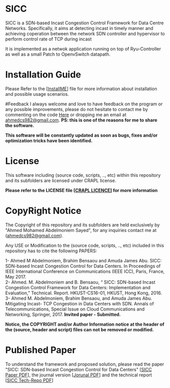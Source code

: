 # SICC
SICC is a SDN-based Incast Congestion Control Framework for Data Centre Networks. 
Specifically, it aims at detecting incast in timely manner and achieving coperation between the network SDN controller and hypervisor to perform control rate of TCP during incast 

It is implemented as a netwok application running on top of Ryu-Controller as well as a small Patch to OpenvSwitch datapath.

# Installation Guide
Please Refer to the \[[InstallME](InstallME.md)\] file for more information about installation and possible usage scenarios.

#Feedback
I always welcome and love to have feedback on the program or any possible improvements, please do not hesitate to contact me by commenting on the code [Here](https://ahmedcs.github.io/SICC-post/) or dropping me an email at [ahmedcs982@gmail.com](mailto:ahmedcs982@gmail.com). **PS: this is one of the reasons for me to share the software.**  

**This software will be constantly updated as soon as bugs, fixes and/or optimization tricks have been identified.**


# License
This software including (source code, scripts, .., etc) within this repository and its subfolders are licensed under CRAPL license.

**Please refer to the LICENSE file \[[CRAPL LICENCE](LICENSE)\] for more information**


# CopyRight Notice
The Copyright of this repository and its subfolders are held exclusively by "Ahmed Mohamed Abdelmoniem Sayed", for any inquiries contact me at ([ahmedcs982@gmail.com](mailto:ahmedcs982@gmail.com)).

Any USE or Modification to the (source code, scripts, .., etc) included in this repository has to cite the following PAPERS:  

1- Ahmed M Abdelmoniem, Brahim Bensaou and Amuda James Abu. SICC: SDN-based Incast Congestion Control for Data Centers. In Proceedings of IEEE International
Conference on Communications (IEEE ICC), Paris, France, May 2017.  
2-  Ahmed. M. Abdelmoniem and B. Bensaou, “ SICC: SDN-based Incast Congestion Control Framework for Data Centers: Implementation and Evaluation,” Technical. Report. HKUST-CS16-01, HKUST, Hong Kong, 2016.  
3- Ahmed M. Abdelmoniem, Brahim Bensaou, and Amuda James Abu. Mitigating Incast- TCP Congestion in Data Centers with SDN. Annals of Telecommunications, Special Issue on Cloud Communications and Networking, Springer, 2017. **Invited paper - Submitted.**  

**Notice, the COPYRIGHT and/or Author Information notice at the header of the (source, header and script) files can not be removed or modified.**


# Published Paper
To understand the framework and proposed solution, please read the paper "SICC: SDN-based Incast Congestion Control for Data Centers" \[[SICC Paper PDF](download/SICC.pdf)\], the journal version \[[Jorunal PDF](download/Journal.pdf)\] and the technical report \[[SICC Tech-Repo PDF](download/SICC-Report.pdf)\]
